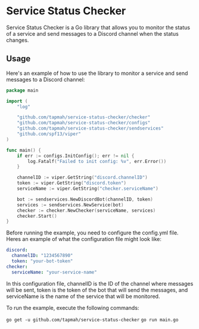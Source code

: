 # Service Status Checker

Service Status Checker is a Go library that allows you to monitor the status of a service and send messages to a Discord channel when the status changes.

## Usage

Here's an example of how to use the library to monitor a service and send messages to a Discord channel:

```go
package main

import (
	"log"

	"github.com/tapmah/service-status-checker/checker"
	"github.com/tapmah/service-status-checker/configs"
	"github.com/tapmah/service-status-checker/sendservices"
	"github.com/spf13/viper"
)

func main() {
	if err := configs.InitConfig(); err != nil {
		log.Fatalf("Failed to init config: %v", err.Error())
	}

	channelID := viper.GetString("discord.channelID")
	token := viper.GetString("discord.token")
	serviceName := viper.GetString("checker.serviceName")

	bot := sendservices.NewDiscordBot(channelID, token)
	services := sendservices.NewService(bot)
	checker := checker.NewChecker(serviceName, services)
	checker.Start()
}
```

Before running the example, you need to configure the config.yml file. Heres an example of what the configuration file might look like:
```yml
discord:
  channelID: "1234567890"
  token: "your-bot-token"
checker:
  serviceName: "your-service-name"
```

In this configuration file, channelID is the ID of the channel where messages will be sent, token is the token of the bot that will send the messages, and serviceName is the name of the service that will be monitored.

To run the example, execute the following commands:

`go get -u github.com/tapmah/service-status-checker`
`go run main.go`
